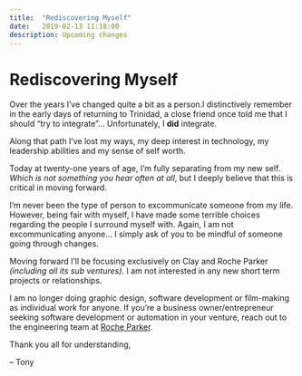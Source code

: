 ```yaml
---
title:  "Rediscovering Myself"
date:   2019-02-13 11:18:00
description: Upcoming changes
---
```


# Rediscovering Myself
Over the years I’ve changed quite a bit as a person.I distinctively remember in the early days of returning to Trinidad, a close friend once told me that I should “try to integrate”… Unfortunately, I **did** integrate.

Along that path I’ve lost my ways, my deep interest in technology, my leadership abilities and my sense of self worth.

Today at twenty-one years of age, I’m fully separating from my new self. _Which is not something you hear often at all_, but I deeply believe that this is critical in moving forward.

I’m never been the type of person to excommunicate someone from my life. However, being fair with myself, I have made some terrible choices regarding the people I surround myself with. Again, I am not excommunicating anyone… I simply ask of you to be mindful of someone going through changes.

Moving forward I’ll be focusing exclusively on Clay and Roche Parker _(including all its sub ventures)_. I am not interested in any new short term projects or relationships.

I am no longer doing graphic design, software development or film-making as individual work for anyone. If you’re a business owner/entrepreneur seeking software development or automation in your venture, reach out to the engineering team at [Roche Parker](https://www.rocheparker.com/projects/).

Thank you all for understanding,

– Tony
